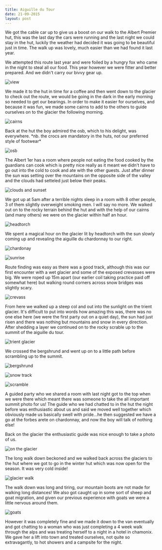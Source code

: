 ```yaml
---
title: Aiguille du Tour
date: 21-09-2015
layout: post
---
```

We got the cable car up to give us a boost on our walk to the Albert Premier hut, this was the last day the cars were running and the last night we could stay in the hut, luckily the weather had decided it was going to be beautiful just in time. The walk up was lovely, much easier than we had found it last year.

We attempted this route last year and were foiled by a hungry fox who came in the night to steal all our food. This year however we were fitter and better prepared. And we didn't carry our bivvy gear up.

![view](/assets/images/aiguilledutour/IMG_20150920_141844.jpg)

We made it to the hut in time for a coffee and then went down to the glacier to check out the route, we would be going in the dark in the early morning so needed to get our bearings. In order to make it easier for ourselves, and because it was fun, we made some cairns to add to the others to guide ourselves on to the glacier the following morning.

![cairns](/assets/images/aiguilledutour/IMG_20150920_163704.jpg)

Back at the hut the boy admired the osb, which to his delight, was everywhere. \*nb. the crocs are mandatory in the huts, not our preferred style of footwear*

![osb](/assets/images/aiguilledutour/IMG_20150920_150058.jpg)

The Albert 1er has a room where people not eating the food cooked by the guardians can cook which is pretty nice really as it meant we didn't have to go out into the cold to cook and ate with the other guests. Just after dinner the sun was setting over the mountains on the opposite side of the valley and the clouds had setteled just below their peaks.

![clouds and sunset](/assets/images/aiguilledutour/IMG_20150920_200509.jpg)

We got up at 5am after a terrible nights sleep in a room with 8 other people, 3 of them slightly overweight smoking men. I will say no more. We walked out on to the rocky terrain behind the hut and with the help of our cairns (and many others) we were on the glacier within half an hour.

![headtorch](/assets/images/aiguilledutour/IMG_20150921_054912.jpg)

We spent a magical hour on the glacier lit by headtorch with the sun slowly coming up and revealing the aiguille du chardonnay to our right.

![chardonay](/assets/images/aiguilledutour/IMG_20150921_164957.jpg)

![sunrise](/assets/images/aiguilledutour/IMG_20150921_071539.jpg)

Route finding was easy as there was a good track, although this was our first encounter with a wet glacier and some of the exposed crevasses were big. We were roped up 15m apart (our earlier coil taking practice paid off somewhat here) but walking round corners across snow bridges was slightly scary.

![crevass](/assets/images/aiguilledutour/IMG_20150921_070449.jpg)

From here we walked up a steep col and out into the sunlight on the trient glacier. It's difficult to put into words how amazing this was, there was no one else here (we were the first party out on a quiet day), the sun had just risen and there was nothing but mountains and snow in every direction. After shedding a layer we continued on to the rocky scrable up to the summit of the aiguille du tour.

![trient glacier](/assets/images/aiguilledutour/IMG_20150921_080132.jpg)

We crossed the bergshrund and went up on to a little path before scrambling up to the summit.

![bergshrund](/assets/images/aiguilledutour/IMG_20150921_081846.jpg)

![snow track](/assets/images/aiguilledutour/IMG_20150921_082320.jpg)

![scramble](/assets/images/aiguilledutour/IMG_20150921_093800.jpg)

A guided party who we shared a room with last night got to the top when we were there which meant there was someone to take the all important summit photo for us! The guide who we had chatted to in the hut the night before was enthusiastic about us and said we moved well together which obviously made us basically swell with pride...he then suggested we have a go at the forbes arete on chardonnay, and now the boy will talk of nothing else!

Back on the glacier the enthusiastic guide was nice enough to take a photo of us.

![on the glacier](/assets/images/aiguilledutour/IMG_20150921_095514.jpg)

The long walk down beckoned and we walked back across the glaciers to the hut where we got to go in the winter hut which was now open for the season. It was very cold inside!

![glacier walk](/assets/images/aiguilledutour/IMG_20150922_090319.jpg)

The walk down was long and tiring, our mountain boots are not made for walking long distances! We also got caught up in some sort of sheep and goat migration, and given our previous experience with goats we were a little nervous around them.

![goats](/assets/images/aiguilledutour/IMG_20150921_140106.jpg)

However it was completely fine and we made it down to the van eventually and got chatting to a woman who was just completing a 4 week walk through the alps and was treating herself to a night in a hotel in chamonix. We gave her a lift into town and treated ourselves, not quite so extravagantly, to hot showers and a campsite for the night. 
